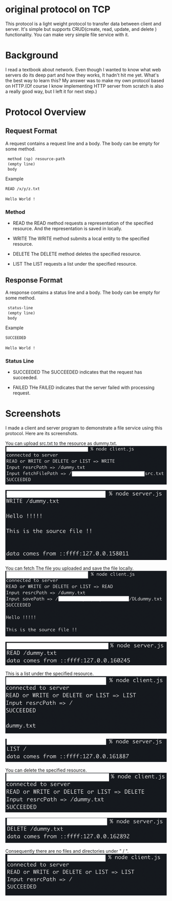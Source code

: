 # original protocol on TCP
This protocol is a light weight protocol to transfer data between client and server. It's simple but supports CRUD(create, read, update, and delete ) functionality. You can make very simple file service with it.

# Background
I read a textbook about network. Even though I wanted to know what web servers do its deep part and how they works, It hadn't hit me yet. What's the best way to learn this? My answer was to make my own protocol based on HTTP.(Of course I know implementing HTTP server from scratch is also a really good way, but I left it for next step.)

# Protocol Overview
## Request Format
A request contains a request line and a body. The body can be empty for some method.

```
 method (sp) resource-path
 (empty line)
 body
  ```

Example
```
READ /x/y/z.txt

Hello World !
```
### Method
- READ
 the READ method requests a representation of the specified resource. And the representation is saved in locally.

- WRITE
The WRITE method submits a local entity to the specified resource.

- DELETE
The DELETE method deletes the specified resource.

- LIST
The LIST requests a list under the specified resource.

## Response Format
A response contains a status line and a body. The body can be empty for some method.

```
 status-line
 (empty line)
 body
```

Example
```
SUCCEEDED

Hello World !
```
### Status Line
- SUCCEEDED
The SUCCEEDED indicates that the request has succeeded.

- FAILED
THe FAILED indicates that the server failed with processing request.

# Screenshots
I made a client and server program to demonstrate a file service using this protocol. Here are its screenshots.

You can upload src.txt to the resource as dummy.txt.
![](img/write-res.png)

![](img/write-req.png)

You can fetch The file you uploaded and save the file locally.
![](img/read-res.png)

![](img/read-req.png)

This is a list under the specified resource.
![](img/list-res.png)

![](img/list-req.png)

You can delete the specified resource.
![](img/delete-res.png)

![](img/delete-req.png)

Consequently there are no files and directories under  " / ".
![](img/delete-result.png)






